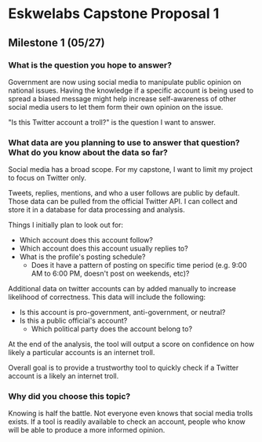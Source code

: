 # Eskwelabs Capstone Proposal 1

## Milestone 1 (05/27)

### What is the question you hope to answer?

Government are now using social media to manipulate public opinion on national issues. Having the knowledge if a specific account is being used to spread a biased message might help increase self-awareness of other social media users to let them form their own opinion on the issue.

"Is this Twitter account a troll?" is the question I want to answer.

### What data are you planning to use to answer that question? What do you know about the data so far?

Social media has a broad scope. For my capstone, I want to limit my project to focus on Twitter only.

Tweets, replies, mentions, and who a user follows are public by default. Those data can be pulled from the official Twitter API. I can collect and store it in a database for data processing and analysis.

Things I initially plan to look out for:
- Which account does this account follow?
- Which account does this account usually replies to? 
- What is the profile's posting schedule?
  - Does it have a pattern of posting on specific time period (e.g. 9:00 AM to 6:00 PM, doesn't post on weekends, etc)?

Additional data on twitter accounts can by added manually to increase likelihood of correctness.  This data will include the following:  
- Is this account is pro-government, anti-government, or neutral? 
- Is this a public official's account?
  - Which political party does the account belong to?

At the end of the analysis, the tool will output a score on confidence on how likely a particular accounts is an internet troll.

Overall goal is to provide a trustworthy tool to quickly check if a Twitter account is a likely an internet troll. 


### Why did you choose this topic?

Knowing is half the battle. Not everyone even knows that social media trolls exists. If a tool is readily available to check an account, people who know will be able to produce a more informed opinion.



